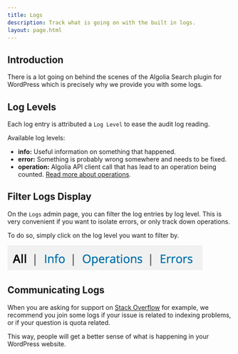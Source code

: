 ```yaml
---
title: Logs
description: Track what is going on with the built in logs.
layout: page.html
---
```

## Introduction

There is a lot going on behind the scenes of the Algolia Search plugin for WordPress which is precisely why we provide you with some logs.

## Log Levels

Each log entry is attributed a `Log Level` to ease the audit log reading.

Available log levels:
- **info:** Useful information on something that happened.
- **error:** Something is probably wrong somewhere and needs to be fixed.
- **operation:** Algolia API client call that has lead to an operation being counted. [Read more about operations](https://www.algolia.com/doc/faq/basics/what-is-an-operation).

## Filter Logs Display

On the `Logs` admin page, you can filter the log entries by log level. This is very convenient if you want to isolate errors, or only track down operations.

To do so, simply click on the log level you want to filter by.

![Filter Logs Display](img/logs/filter-logs-display-1.png)

## Communicating Logs

When you are asking for support on [Stack Overflow](http://stackoverflow.com/questions/tagged/algolia+wordpress) for example, we recommend you join some logs if your issue is related to indexing problems, or if your question is quota related.

This way, people will get a better sense of what is happening in your WordPress website.


